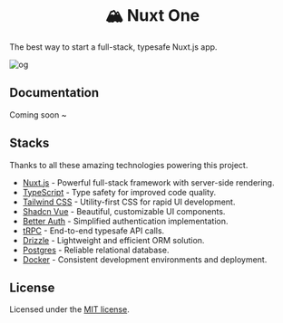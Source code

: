 <p align="center">
 <h1 align="center">
   🏔️ Nuxt One
 </h1>
</p>

The best way to start a full-stack, typesafe Nuxt.js app.

<img src="https://cdn.jsdelivr.net/gh/CharleeWa/static/og.png" alt="og" />

## Documentation

Coming soon ~ 

## Stacks

Thanks to all these amazing technologies powering this project.

- [Nuxt.js](https://nuxt.com/) - Powerful full-stack framework with server-side rendering.
- [TypeScript](https://www.typescriptlang.org/) - Type safety for improved code quality.
- [Tailwind CSS](https://tailwindcss.com/) - Utility-first CSS for rapid UI development.
- [Shadcn Vue](https://www.shadcn-vue.com/) - Beautiful, customizable UI components.
- [Better Auth](https://better-auth.com/) - Simplified authentication implementation.
- [tRPC](https://trpc.io/) - End-to-end typesafe API calls.
- [Drizzle](https://orm.drizzle.team/) - Lightweight and efficient ORM solution.
- [Postgres](https://www.postgresql.org/) - Reliable relational database.
- [Docker](https://www.docker.com/) - Consistent development environments and deployment.

## License

Licensed under the [MIT license](https://github.com/easy-temps/nuxt-one/blob/main/LICENSE).
